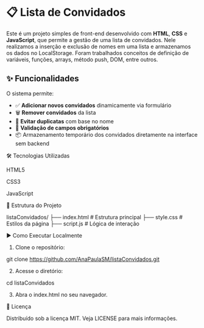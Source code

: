 # 📋 Lista de Convidados

Este é um projeto simples de front-end desenvolvido com **HTML**, **CSS** e **JavaScript**, que permite a gestão de uma lista de convidados. Nele realizamos a inserção e exclusão de nomes em uma lista e armazenamos os dados no LocalStorage. Foram trabalhados conceitos de definição de variáveis, funções, arrays, método push, DOM, entre outros.

## ✨ Funcionalidades

O sistema permite:

- ✅ **Adicionar novos convidados** dinamicamente via formulário
- 🗑️ **Remover convidados** da lista
- 🚫 **Evitar duplicatas** com base no nome
- 🎯 **Validação de campos obrigatórios**
- 📦 Armazenamento temporário dos convidados diretamente na interface sem backend

🛠️ Tecnologias Utilizadas

HTML5

CSS3

JavaScript

📁 Estrutura do Projeto

listaConvidados/
├── index.html        # Estrutura principal
├── style.css         # Estilos da página
├── script.js         # Lógica de interação

▶️ Como Executar Localmente

1. Clone o repositório:

git clone https://github.com/AnaPaulaSM/listaConvidados.git

2. Acesse o diretório:

cd listaConvidados

3. Abra o index.html no seu navegador.


📄 Licença

Distribuído sob a licença MIT. Veja LICENSE para mais informações.
